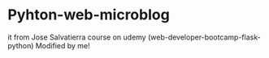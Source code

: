 # Pyhton-web-microblog
it from Jose Salvatierra course on udemy (web-developer-bootcamp-flask-python)
Modified by me!
